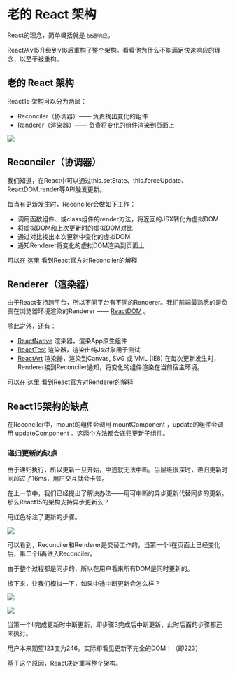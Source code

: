 # 老的 React 架构

React的理念，简单概括就是 `快速响应`。

React从v15升级到v16后重构了整个架构。看看他为什么不能满足快速响应的理念，以至于被重构。

## 老的 React 架构

React15 架构可以分为两层：

- Reconciler（协调器）—— 负责找出变化的组件
- Renderer（渲染器）—— 负责将变化的组件渲染到页面上

![](./img/01-05.PNG)

## Reconciler（协调器）

我们知道，在React中可以通过this.setState、this.forceUpdate、ReactDOM.render等API触发更新。

每当有更新发生时，Reconciler会做如下工作：

- 调用函数组件、或class组件的render方法，将返回的JSX转化为虚拟DOM
- 将虚拟DOM和上次更新时的虚拟DOM对比
- 通过对比找出本次更新中变化的虚拟DOM
- 通知Renderer将变化的虚拟DOM渲染到页面上

可以在 [这里](https://zh-hans.reactjs.org/docs/codebase-overview.html#reconcilers) 看到React官方对Reconciler的解释

## Renderer（渲染器）

由于React支持跨平台，所以不同平台有不同的Renderer。我们前端最熟悉的是负责在浏览器环境渲染的Renderer —— [ReactDOM](https://www.npmjs.com/package/react-dom) 。

除此之外，还有：

- [ReactNative](https://www.npmjs.com/package/react-native) 渲染器，渲染App原生组件
- [ReactTest](https://www.npmjs.com/package/react-test-renderer) 渲染器，渲染出纯Js对象用于测试
- [ReactArt](https://www.npmjs.com/package/react-art) 渲染器，渲染到Canvas, SVG 或 VML (IE8)
在每次更新发生时，Renderer接到Reconciler通知，将变化的组件渲染在当前宿主环境。

可以在 [这里](https://zh-hans.reactjs.org/docs/codebase-overview.html#renderers) 看到React官方对Renderer的解释


## React15架构的缺点

在Reconciler中，mount的组件会调用 mountComponent ，update的组件会调用 updateComponent 。这两个方法都会递归更新子组件。

### 递归更新的缺点

由于递归执行，所以更新一旦开始，中途就无法中断。当层级很深时，递归更新时间超过了16ms，用户交互就会卡顿。

在上一节中，我们已经提出了解决办法——用可中断的异步更新代替同步的更新。那么React15的架构支持异步更新么？

用红色标注了更新的步骤。

![](./img/01-06.png)

可以看到，Reconciler和Renderer是交替工作的，当第一个li在页面上已经变化后，第二个li再进入Reconciler。

由于整个过程都是同步的，所以在用户看来所有DOM是同时更新的。

接下来，让我们模拟一下，如果中途中断更新会怎么样？

![](./img/01-07.png)

![](./img/01-08.png)


当第一个li完成更新时中断更新，即步骤3完成后中断更新，此时后面的步骤都还未执行。

用户本来期望123变为246。实际却看见更新不完全的DOM！（即223）

基于这个原因，React决定重写整个架构。
